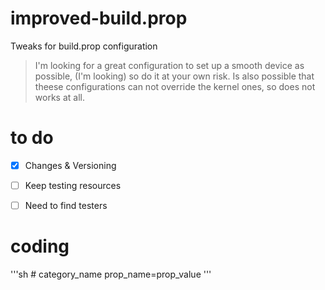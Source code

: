 # improved-build.prop
Tweaks for build.prop configuration 
>I'm looking for a great configuration to set up a smooth device as possible, (I'm looking) so do it at your own risk. Is also possible that theese configurations can not override the kernel ones, so does not works at all.


# to do
- [x] Changes & Versioning
- [ ] Keep testing resources
- [ ] Need to find testers


# coding
'''sh
\# category_name
prop_name=prop_value
'''
